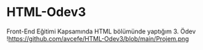 # HTML-Odev3
Front-End Eğitimi Kapsamında HTML bölümünde yaptığım 3. Ödev
!https://github.com/avcefe/HTML-Odev3/blob/main/Projem.png
